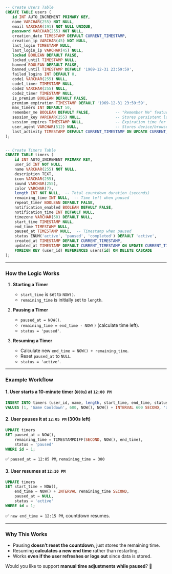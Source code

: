 ```sql
-- Create Users Table
CREATE TABLE users (
   id INT AUTO_INCREMENT PRIMARY KEY,
   name VARCHAR(255) NOT NULL,
   email VARCHAR(191) NOT NULL UNIQUE,
   password VARCHAR(255) NOT NULL,
   creation_date TIMESTAMP DEFAULT CURRENT_TIMESTAMP,
   creation_ip VARCHAR(45) NOT NULL,
   last_login TIMESTAMP NULL,
   last_login_ip VARCHAR(45) NULL,
   locked BOOLEAN DEFAULT FALSE,
   locked_until TIMESTAMP NULL,
   banned BOOLEAN DEFAULT FALSE,
   banned_until TIMESTAMP DEFAULT '1969-12-31 23:59:59',
   failed_logins INT DEFAULT 0,
   code1 VARCHAR(255) NULL,
   code1_timer TIMESTAMP NULL,
   code2 VARCHAR(255) NULL,
   code2_timer TIMESTAMP NULL,
   is_premium BOOLEAN DEFAULT FALSE,
   premium_expiration TIMESTAMP DEFAULT '1969-12-31 23:59:59',
   max_timers INT DEFAULT 50,
   remember_me BOOLEAN DEFAULT FALSE,           -- "Remember Me" feature
   session_key VARCHAR(255) NULL,               -- Stores persistent login key
   session_expires TIMESTAMP NULL,              -- Expiration time for persistent session
   user_agent VARCHAR(512) NULL,                -- Stores device/browser info for session tracking
   last_activity TIMESTAMP DEFAULT CURRENT_TIMESTAMP ON UPDATE CURRENT_TIMESTAMP  -- Tracks last interaction
);


-- Create Timers Table
CREATE TABLE timers (
    id INT AUTO_INCREMENT PRIMARY KEY,
    user_id INT NOT NULL,
    name VARCHAR(255) NOT NULL,
    description TEXT,
    icon VARCHAR(255),
    sound VARCHAR(255),
    color VARCHAR(7),
    length INT NOT NULL,  -- Total countdown duration (seconds)
    remaining_time INT NULL,  -- Time left when paused
    repeat_timer BOOLEAN DEFAULT FALSE,
    notification_enabled BOOLEAN DEFAULT FALSE,
    notification_time INT DEFAULT NULL,
    timezone VARCHAR(50) DEFAULT NULL,
    start_time TIMESTAMP NULL,
    end_time TIMESTAMP NULL,
    paused_at TIMESTAMP NULL,  -- Timestamp when paused
    status ENUM('active', 'paused', 'completed') DEFAULT 'active',
    created_at TIMESTAMP DEFAULT CURRENT_TIMESTAMP,
    updated_at TIMESTAMP DEFAULT CURRENT_TIMESTAMP ON UPDATE CURRENT_TIMESTAMP,
    FOREIGN KEY (user_id) REFERENCES users(id) ON DELETE CASCADE
);


```




---

### **How the Logic Works**
1. **Starting a Timer**
    - `start_time` is set to `NOW()`.
    - `remaining_time` is initially set to `length`.

2. **Pausing a Timer**
    - `paused_at = NOW()`.
    - `remaining_time = end_time - NOW()` (calculate time left).
    - `status = 'paused'`.

3. **Resuming a Timer**
    - Calculate new `end_time = NOW() + remaining_time`.
    - Reset `paused_at` to `NULL`.
    - `status = 'active'`.

---

### **Example Workflow**
#### **1. User starts a 10-minute timer (`600s`) at `12:00 PM`**
```sql
INSERT INTO timers (user_id, name, length, start_time, end_time, status)
VALUES (1, 'Game Cooldown', 600, NOW(), NOW() + INTERVAL 600 SECOND, 'active');
```

#### **2. User pauses it at `12:05 PM` (300s left)**
```sql
UPDATE timers 
SET paused_at = NOW(), 
    remaining_time = TIMESTAMPDIFF(SECOND, NOW(), end_time), 
    status = 'paused' 
WHERE id = 1;
```
✅ `paused_at = 12:05 PM`, `remaining_time = 300`

#### **3. User resumes at `12:10 PM`**
```sql
UPDATE timers 
SET start_time = NOW(), 
    end_time = NOW() + INTERVAL remaining_time SECOND, 
    paused_at = NULL, 
    status = 'active' 
WHERE id = 1;
```
✅ `new end_time = 12:15 PM`, countdown resumes.

---

### **Why This Works**
- Pausing **doesn’t reset the countdown**, just stores the remaining time.
- Resuming **calculates a new end time** rather than restarting.
- Works **even if the user refreshes or logs out** since data is stored.

Would you like to support **manual time adjustments while paused**? 🚀